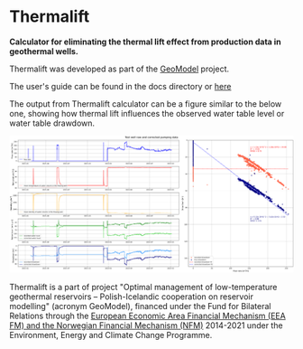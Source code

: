 # Thermalift

**Calculator for eliminating the thermal lift effect from production data in geothermal wells.**

Thermalift was developed as part of the [GeoModel](https://geomodel.pl/en/) project.

The user's guide can be found in the docs directory or [here](https://github.com/maciejmiecznik/thermalift/blob/main/docs/Thermalift_1.0_user_guide.pdf)


The output from Thermalift calculator can be a figure similar to the below one, showing how thermal lift influences the observed water table level or water table drawdown.

![Thermalft output figure](https://github.com/maciejmiecznik/thermalift/blob/main/examples/Case%20ST/Test%20well%20raw%20and%20corrected%20pumping%20data_thermal_lift.png?raw=true)


Thermalift is a part of project "Optimal management of low-temperature geothermal reservoirs – Polish-Icelandic cooperation on reservoir modelling" (acronym GeoModel), financed under the Fund for Bilateral Relations through the [European Economic Area Financial Mechanism (EEA FM) and the Norwegian Financial Mechanism (NFM)](https://eeagrants.org/) 2014-2021 under the Environment, Energy and Climate Change Programme.
